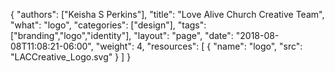 {
	"authors": ["Keisha S Perkins"],
	"title": "Love Alive Church Creative Team",
	"what": "logo",
	"categories": ["design"],
	"tags": ["branding","logo","identity"],
	"layout": "page",
	"date": "2018-08-08T11:08:21-06:00",
	"weight": 4,
	"resources": [
	      {
	         "name": "logo",
	         "src": "LACCreative_Logo.svg"
	      }
	    ]
}


